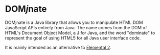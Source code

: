 # DOM*j*nate

DOMjnate is a Java library that allows you to manipulate HTML DOM JavaScript APIs entirely from Java. The name comes from the DOM of HTML's Document Object Model, a J for Java, and the word "dominate" to represent the goal of using HTML5 for all Java user interface code.

It is mainly intended as an alternative to [Elemental 2](https://github.com/google/elemental2).
